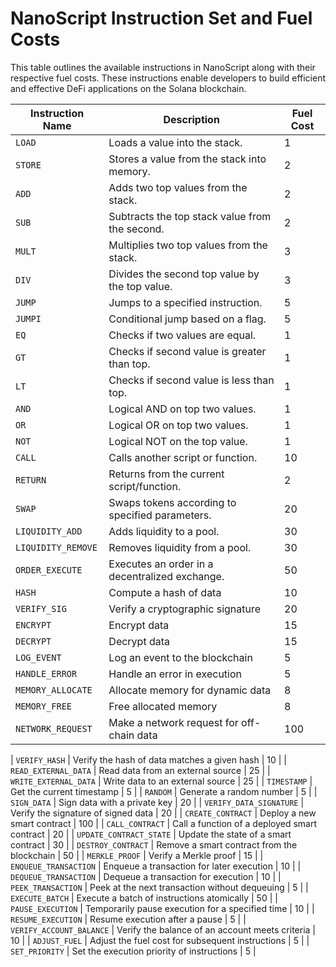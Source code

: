 
# NanoScript Instruction Set and Fuel Costs

This table outlines the available instructions in NanoScript along with their respective fuel costs. These instructions enable developers to build efficient and effective DeFi applications on the Solana blockchain.

| Instruction Name | Description                                    | Fuel Cost |
|------------------|------------------------------------------------|-----------|
| `LOAD`           | Loads a value into the stack.                  | 1         |
| `STORE`          | Stores a value from the stack into memory.     | 2         |
| `ADD`            | Adds two top values from the stack.            | 2         |
| `SUB`            | Subtracts the top stack value from the second. | 2         |
| `MULT`           | Multiplies two top values from the stack.      | 3         |
| `DIV`            | Divides the second top value by the top value. | 3         |
| `JUMP`           | Jumps to a specified instruction.              | 5         |
| `JUMPI`          | Conditional jump based on a flag.              | 5         |
| `EQ`             | Checks if two values are equal.                | 1         |
| `GT`             | Checks if second value is greater than top.    | 1         |
| `LT`             | Checks if second value is less than top.       | 1         |
| `AND`            | Logical AND on top two values.                 | 1         |
| `OR`             | Logical OR on top two values.                  | 1         |
| `NOT`            | Logical NOT on the top value.                  | 1         |
| `CALL`           | Calls another script or function.              | 10        |
| `RETURN`         | Returns from the current script/function.      | 2         |
| `SWAP`           | Swaps tokens according to specified parameters.| 20        |
| `LIQUIDITY_ADD`  | Adds liquidity to a pool.                      | 30        |
| `LIQUIDITY_REMOVE`| Removes liquidity from a pool.                | 30        |
| `ORDER_EXECUTE`  | Executes an order in a decentralized exchange. | 50        |
| `HASH`                    | Compute a hash of data                            | 10        |
| `VERIFY_SIG`              | Verify a cryptographic signature                  | 20        |
| `ENCRYPT`                 | Encrypt data                                      | 15        |
| `DECRYPT`                 | Decrypt data                                      | 15        |
| `LOG_EVENT`               | Log an event to the blockchain                    | 5         |
| `HANDLE_ERROR`            | Handle an error in execution                      | 5         |
| `MEMORY_ALLOCATE`         | Allocate memory for dynamic data                  | 8         |
| `MEMORY_FREE`             | Free allocated memory                             | 8         |
| `NETWORK_REQUEST`         | Make a network request for off-chain data         | 100       |

| `VERIFY_HASH`             | Verify the hash of data matches a given hash      | 10        |
| `READ_EXTERNAL_DATA`      | Read data from an external source                 | 25        |
| `WRITE_EXTERNAL_DATA`     | Write data to an external source                  | 25        |
| `TIMESTAMP`               | Get the current timestamp                         | 5         |
| `RANDOM`                  | Generate a random number                          | 5         |
| `SIGN_DATA`               | Sign data with a private key                      | 20        |
| `VERIFY_DATA_SIGNATURE`   | Verify the signature of signed data               | 20        |
| `CREATE_CONTRACT`         | Deploy a new smart contract                       | 100       |
| `CALL_CONTRACT`           | Call a function of a deployed smart contract      | 20        |
| `UPDATE_CONTRACT_STATE`   | Update the state of a smart contract              | 30        |
| `DESTROY_CONTRACT`        | Remove a smart contract from the blockchain       | 50        |
| `MERKLE_PROOF`            | Verify a Merkle proof                             | 15        |
| `ENQUEUE_TRANSACTION`     | Enqueue a transaction for later execution         | 10        |
| `DEQUEUE_TRANSACTION`     | Dequeue a transaction for execution               | 10        |
| `PEEK_TRANSACTION`        | Peek at the next transaction without dequeuing    | 5         |
| `EXECUTE_BATCH`           | Execute a batch of instructions atomically        | 50        |
| `PAUSE_EXECUTION`         | Temporarily pause execution for a specified time  | 10        |
| `RESUME_EXECUTION`        | Resume execution after a pause                    | 5         |
| `VERIFY_ACCOUNT_BALANCE`  | Verify the balance of an account meets criteria   | 10        |
| `ADJUST_FUEL`             | Adjust the fuel cost for subsequent instructions  | 5         |
| `SET_PRIORITY`            | Set the execution priority of instructions        | 5         |
